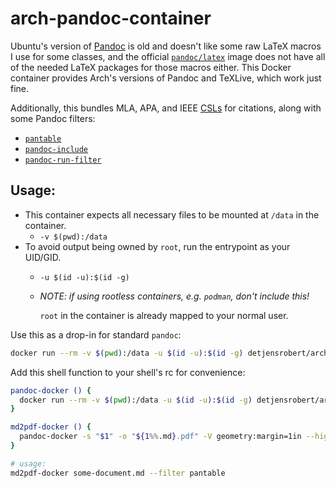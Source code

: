 # arch-pandoc-container

Ubuntu's version of [Pandoc](https://pandoc.org) is old and doesn't like some raw LaTeX macros I use for some classes,
and the official [`pandoc/latex`](https://hub.docker.com/repository/docker/pandoc/latex) image does not have all of the
needed LaTeX packages for those macros either. This Docker container provides Arch's versions of Pandoc and TeXLive, which work just fine. 

Additionally, this bundles MLA, APA, and IEEE [CSLs](https://github.com/citation-style-language/styles) for citations, along with some Pandoc
filters:
- [`pantable`](https://github.com/ickc/pantable)
- [`pandoc-include`](https://github.com/DCsunset/pandoc-include)
- [`pandoc-run-filter`](https://github.com/johnlwhiteman/pandoc-run-filter)

## Usage:

- This container expects all necessary files to be mounted at `/data` in the container.
  - `-v $(pwd):/data`
- To avoid output being owned by `root`, run the entrypoint as your UID/GID.
  - `-u $(id -u):$(id -g)`
  - *NOTE: if using rootless containers, e.g. `podman`, don't include this!*

    `root` in the container is already mapped to your normal user.

Use this as a drop-in for standard `pandoc`:

```bash
docker run --rm -v $(pwd):/data -u $(id -u):$(id -g) detjensrobert/arch-pandoc -s file.md -o file.pdf ...
```

Add this shell function to your shell's rc for convenience:

```bash
pandoc-docker () {
  docker run --rm -v $(pwd):/data -u $(id -u):$(id -g) detjensrobert/arch-pandoc $@
}

md2pdf-docker () {
  pandoc-docker -s "$1" -o "${1%%.md}.pdf" -V geometry:margin=1in --highlight=tango --citeproc ${@:2}
}

# usage:
md2pdf-docker some-document.md --filter pantable
```
